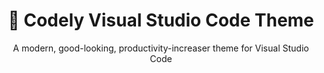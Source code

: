 <h1 align="center">🎨 Codely Visual Studio Code Theme</h1>
<p align="center">A modern, good-looking, productivity-increaser theme for Visual Studio Code</p>
